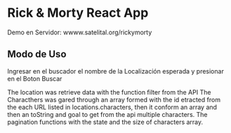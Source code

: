 # Rick & Morty React App

Demo en Servidor: wwww.satelital.org/rickymorty

## Modo de  Uso

Ingresar en el buscador el nombre de la Localización esperada y presionar en el Boton Buscar

The location was retrieve data with the function filter from the API
The Characthers was gared through an array formed with the id etracted from the each URL listed in locations.characters, then it conform an array and then an toString and goal to get from the api multiple characters.
The pagination functions with the state and the size of characters array.

